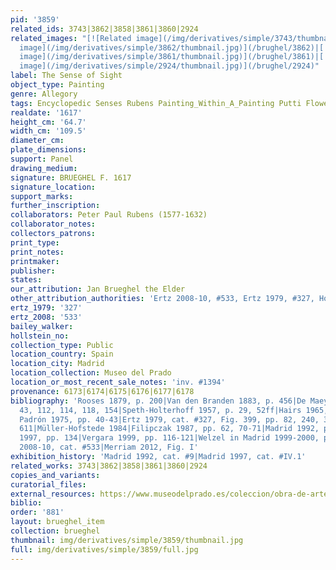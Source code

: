 ```yaml
---
pid: '3859'
related_ids: 3743|3862|3858|3861|3860|2924
related_images: "[![Related image](/img/derivatives/simple/3743/thumbnail.jpg)](/brughel/3743)|[![Related
  image](/img/derivatives/simple/3862/thumbnail.jpg)](/brughel/3862)|[![Related image](/img/derivatives/simple/3858/thumbnail.jpg)](/brughel/3858)|[![Related
  image](/img/derivatives/simple/3861/thumbnail.jpg)](/brughel/3861)|[![Related image](/img/derivatives/simple/3860/thumbnail.jpg)](/brughel/3860)|[![Related
  image](/img/derivatives/simple/2924/thumbnail.jpg)](/brughel/2924)"
label: The Sense of Sight
object_type: Painting
genre: Allegory
tags: Encyclopedic Senses Rubens Painting_Within_A_Painting Putti Flowers Globe Sculpture
realdate: '1617'
height_cm: '64.7'
width_cm: '109.5'
diameter_cm: 
plate_dimensions: 
support: Panel
drawing_medium: 
signature: BRUEGHEL F. 1617
signature_location: 
support_marks: 
further_inscription: 
collaborators: Peter Paul Rubens (1577-1632)
collaborator_notes: 
collectors_patrons: 
print_type: 
print_notes: 
printmaker: 
publisher: 
states: 
our_attribution: Jan Brueghel the Elder
other_attribution_authorities: 'Ertz 2008-10, #533, Ertz 1979, #327, Honig database'
ertz_1979: '327'
ertz_2008: '533'
bailey_walker: 
hollstein_no: 
collection_type: Public
location_country: Spain
location_city: Madrid
location_collection: Museo del Prado
location_or_most_recent_sale_notes: 'inv. #1394'
provenance: 6173|6174|6175|6176|6177|6178
bibliography: 'Rooses 1879, p. 200|Van den Branden 1883, p. 456|De Maeyer 1955, pp.
  43, 112, 114, 118, 154|Speth-Holterhoff 1957, p. 29, 52ff|Hairs 1965, p. 150|Díaz
  Padrón 1975, pp. 40-43|Ertz 1979, cat. #327, Fig. 399, pp. 82, 240, 332, 343-47,
  611|Müller-Hofstede 1984|Filipczak 1987, pp. 62, 70-71|Madrid 1992, pp. 112-125|Madrid
  1997, pp. 134|Vergara 1999, pp. 116-121|Welzel in Madrid 1999-2000, pp. 89-97|Ertz
  2008-10, cat. #533|Merriam 2012, Fig. I'
exhibition_history: 'Madrid 1992, cat. #9|Madrid 1997, cat. #IV.1'
related_works: 3743|3862|3858|3861|3860|2924
copies_and_variants: 
curatorial_files: 
external_resources: https://www.museodelprado.es/coleccion/obra-de-arte/la-vista/494fd4d5-16d2-4857-811b-e0b2a0eb7fc7
biblio: 
order: '881'
layout: brueghel_item
collection: brueghel
thumbnail: img/derivatives/simple/3859/thumbnail.jpg
full: img/derivatives/simple/3859/full.jpg
---
```

